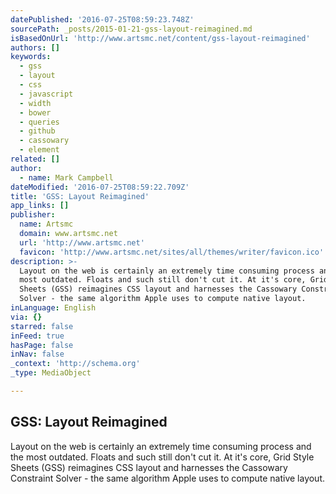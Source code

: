 ```yaml
---
datePublished: '2016-07-25T08:59:23.748Z'
sourcePath: _posts/2015-01-21-gss-layout-reimagined.md
isBasedOnUrl: 'http://www.artsmc.net/content/gss-layout-reimagined'
authors: []
keywords:
  - gss
  - layout
  - css
  - javascript
  - width
  - bower
  - queries
  - github
  - cassowary
  - element
related: []
author:
  - name: Mark Campbell
dateModified: '2016-07-25T08:59:22.709Z'
title: 'GSS: Layout Reimagined'
app_links: []
publisher:
  name: Artsmc
  domain: www.artsmc.net
  url: 'http://www.artsmc.net'
  favicon: 'http://www.artsmc.net/sites/all/themes/writer/favicon.ico'
description: >-
  Layout on the web is certainly an extremely time consuming process and the
  most outdated. Floats and such still don't cut it. At it's core, Grid Style
  Sheets (GSS) reimagines CSS layout and harnesses the Cassowary Constraint
  Solver - the same algorithm Apple uses to compute native layout.
inLanguage: English
via: {}
starred: false
inFeed: true
hasPage: false
inNav: false
_context: 'http://schema.org'
_type: MediaObject

---
```

<article style=""><h1>GSS: Layout Reimagined</h1><p>Layout on the web is certainly an extremely time consuming process and the most outdated. Floats and such still don't cut it. At it's core, Grid Style Sheets (GSS) reimagines CSS layout and harnesses the Cassowary Constraint Solver - the same algorithm Apple uses to compute native layout.</p></article>